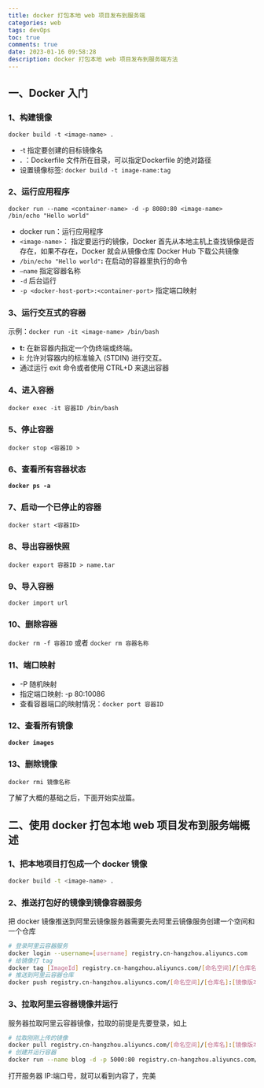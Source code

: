 ```yaml
---
title: docker 打包本地 web 项目发布到服务端
categories: web
tags: devOps
toc: true
comments: true
date: 2023-01-16 09:58:28
description: docker 打包本地 web 项目发布到服务端方法
---
```

## 一、Docker 入门

### 1、构建镜像

`docker build -t <image-name> .`

- -t 指定要创建的目标镜像名
- **.** ：Dockerfile 文件所在目录，可以指定Dockerfile 的绝对路径
- 设置镜像标签: `docker build -t image-name:tag`

### 2、运行应用程序

`docker run --name <container-name> -d -p 8080:80 <image-name> /bin/echo "Hello world"`

- docker run：运行应用程序
- `<image-name>`： 指定要运行的镜像，Docker 首先从本地主机上查找镜像是否存在，如果不存在，Docker 就会从镜像仓库 Docker Hub 下载公共镜像
- `/bin/echo "Hello world"`**:** 在启动的容器里执行的命令
- `—name` 指定容器名称
- `-d` 后台运行
- `-p <docker-host-port>:<container-port>` 指定端口映射

### 3、运行交互式的容器

示例：`docker run -it <image-name> /bin/bash`

- **t:** 在新容器内指定一个伪终端或终端。
- **i:** 允许对容器内的标准输入 (STDIN) 进行交互。
- 通过运行 exit 命令或者使用 CTRL+D 来退出容器

### 4、进入容器

`docker exec -it 容器ID /bin/bash`

### 5、停止容器

`docker stop <容器ID >`

### 6、查看所有容器状态

**`docker ps -a`**

### 7、启动一个已停止的容器

`docker start <容器ID>`

### 8、导出容器快照

`docker export 容器ID > name.tar`

### 9、导入容器

`docker import url`

### 10、删除容器

`docker rm -f 容器ID` 或者 `docker rm 容器名称`

### 11、端口映射

- -P 随机映射
- 指定端口映射: -p 80:10086
- 查看容器端口的映射情况：`docker port 容器ID`

### 12、查看所有镜像

**`docker images`**

### 13、删除镜像

`docker rmi 镜像名称`

了解了大概的基础之后，下面开始实战篇。

## 二、使用 docker 打包本地 web 项目发布到服务端概述

### 1、把本地项目打包成一个 docker 镜像

```bash
docker build -t <image-name> .
```

### 2、推送打包好的镜像到镜像容器服务

把 docker 镜像推送到阿里云镜像服务器需要先去阿里云镜像服务创建一个空间和一个仓库

```bash
# 登录阿里云容器服务
docker login --username=[username] registry.cn-hangzhou.aliyuncs.com
# 给镜像打 tag
docker tag [ImageId] registry.cn-hangzhou.aliyuncs.com/[命名空间]/[仓库名]:[镜像版本号]
# 推送到阿里云容器仓库
docker push registry.cn-hangzhou.aliyuncs.com/[命名空间]/[仓库名]:[镜像版本号]
```

### 3、拉取阿里云容器镜像并运行

服务器拉取阿里云容器镜像，拉取的前提是先要登录，如上

```bash
# 拉取刚刚上传的镜像
docker pull registry.cn-hangzhou.aliyuncs.com/[命名空间]/[仓库名]:[镜像版本号]
# 创建并运行容器
docker run --name blog -d -p 5000:80 registry.cn-hangzhou.aliyuncs.com/命名空间]/[仓库名]:[镜像版本号]
```

打开服务器 IP:端口号，就可以看到内容了，完美
